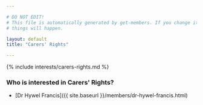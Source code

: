 ```yaml
---

# DO NOT EDIT!
# This file is automatically generated by get-members. If you change it, bad
# things will happen.

layout: default
title: "Carers' Rights"

---
```


{% include interests/carers-rights.md %}

### Who is interested in Carers' Rights?


* [Dr Hywel Francis]({{ site.baseurl }}/members/dr-hywel-francis.html)
